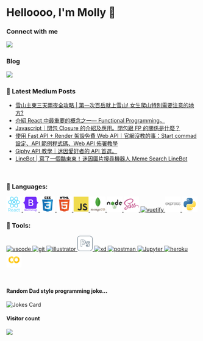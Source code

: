 # Helloooo, I'm Molly 👋



### Connect with me

<div > 

    
  <a href="mailto:momolly1024@gmail.com">
      <img src="https://img.shields.io/badge/-mail-red?style=for-the-badge&logo=gmail&logoColor=white"/>
  </a>

<!--   <a href="https://reurl.cc/ogLrDl" target="_blank">
      <img src="https://img.shields.io/badge/-resume-green?style=for-the-badge&logo=gitlab&logoColor=white"/>
  </a> -->
  
<!--    <a href="https://momolly1024.github.io/momolly1024/" target="_blank">
      <img src="https://img.shields.io/badge/My%20Website-blue?style=for-the-badge"/>
  </a> -->

</div>

### Blog
 
  <a href="https://molly1024.medium.com/" target="_blank">
      <img src="https://img.shields.io/badge/medium-%2312100E.svg?&style=for-the-badge&logo=medium&logoColor=white" />
  </a>

<br>


<div> 
 <h3 >📝 Latest Medium Posts</h3>

<!-- BLOG-POST-LIST:START -->
- [雪山主東三天兩夜全攻略 | 第一次百岳就上雪山! 女生爬山特別需要注意的地方?](https://molly1024.medium.com/%E9%9B%AA%E5%B1%B1%E4%B8%BB%E6%9D%B1%E4%B8%89%E5%A4%A9%E5%85%A9%E5%A4%9C%E5%85%A8%E6%94%BB%E7%95%A5-%E7%AC%AC%E4%B8%80%E6%AC%A1%E7%99%BE%E5%B2%B3%E5%B0%B1%E4%B8%8A%E9%9B%AA%E5%B1%B1-%E5%A5%B3%E7%94%9F%E7%88%AC%E5%B1%B1%E7%89%B9%E5%88%A5%E9%9C%80%E8%A6%81%E6%B3%A8%E6%84%8F%E7%9A%84%E5%9C%B0%E6%96%B9-c85fcd9b8ed5?source=rss-a56684c76423------2)
- [介紹 React 中最重要的概念之一— Functional Programming。](https://molly1024.medium.com/%E4%BB%8B%E7%B4%B9-react-%E4%B8%AD%E6%9C%80%E9%87%8D%E8%A6%81%E7%9A%84%E6%A6%82%E5%BF%B5%E4%B9%8B%E4%B8%80-functional-programming-f91561a85b87?source=rss-a56684c76423------2)
- [Javascript｜閉包 Closure 的介紹及應用。閉包跟 FP 的關係是什麼？](https://molly1024.medium.com/javascript-%E9%96%89%E5%8C%85-closure-%E7%9A%84%E4%BB%8B%E7%B4%B9%E5%8F%8A%E6%87%89%E7%94%A8-%E9%96%89%E5%8C%85%E8%B7%9F-fp-%E7%9A%84%E9%97%9C%E4%BF%82%E6%98%AF%E4%BB%80%E9%BA%BC-d9f598c432b7?source=rss-a56684c76423------2)
- [使用 Fast API + Render 架設免費 Web API｜官網沒教的事：Start commad 設定、API 範例程式碼、Web API 佈署教學](https://molly1024.medium.com/%E4%BD%BF%E7%94%A8-fast-api-render-%E6%9E%B6%E8%A8%AD%E5%85%8D%E8%B2%BB-web-api-%E5%AE%98%E7%B6%B2%E6%B2%92%E6%95%99%E7%9A%84%E4%BA%8B-start-commad-%E8%A8%AD%E5%AE%9A-api-%E7%AF%84%E4%BE%8B%E7%A8%8B%E5%BC%8F%E7%A2%BC-web-api-%E4%BD%88%E7%BD%B2%E6%95%99%E5%AD%B8-6da2a5a6a74e?source=rss-a56684c76423------2)
- [Giphy API 教學｜迷因愛好者的 API 首選。](https://molly1024.medium.com/giphy-api-%E6%95%99%E5%AD%B8-%E8%BF%B7%E5%9B%A0%E6%84%9B%E5%A5%BD%E8%80%85%E7%9A%84-api-%E9%A6%96%E9%81%B8-17a7b20bcd17?source=rss-a56684c76423------2)
- [LineBot | 寫了一個酷東東！ 迷因圖片搜尋機器人 Meme Search LineBot](https://molly1024.medium.com/linebot-%E5%AF%AB%E4%BA%86%E4%B8%80%E5%80%8B%E9%85%B7%E6%9D%B1%E6%9D%B1-%E8%BF%B7%E5%9B%A0%E5%9C%96%E7%89%87%E6%90%9C%E5%B0%8B%E6%A9%9F%E5%99%A8%E4%BA%BA-meme-search-linebot-bff9a79f97?source=rss-a56684c76423------2)
<!-- BLOG-POST-LIST:END -->


 

</div>
<br>
<div >

  <h3 >🔧 Languages:</h3>
  <p > 
    <a href="https://reactjs.org/" target="_blank"> 
      <img src="https://raw.githubusercontent.com/devicons/devicon/master/icons/react/react-original-wordmark.svg" alt="react" width="40" height="40"/> </a> 
    <a href="https://getbootstrap.com" target="_blank"> 
      <img src="https://raw.githubusercontent.com/devicons/devicon/master/icons/bootstrap/bootstrap-plain-wordmark.svg" alt="bootstrap" width="40" height="40"/> </a> 
    <a href="https://www.w3schools.com/css/" target="_blank"> 
      <img src="https://raw.githubusercontent.com/devicons/devicon/master/icons/css3/css3-original-wordmark.svg" alt="css3" width="40" height="40"/> </a>
    <a href="https://www.w3.org/html/" target="_blank"> 
      <img src="https://raw.githubusercontent.com/devicons/devicon/master/icons/html5/html5-original-wordmark.svg" alt="html5" width="40" height="40"/> </a>
    <a href="https://developer.mozilla.org/en-US/docs/Web/JavaScript" target="_blank"> 
      <img src="https://raw.githubusercontent.com/devicons/devicon/master/icons/javascript/javascript-original.svg" alt="javascript" width="40" height="40"/> </a> 
    <a href="https://www.mongodb.com/" target="_blank"> 
      <img src="https://raw.githubusercontent.com/devicons/devicon/master/icons/mongodb/mongodb-original-wordmark.svg" alt="mongodb" width="40" height="40"/> </a> 
    <a href="https://nodejs.org" target="_blank"> 
      <img src="https://raw.githubusercontent.com/devicons/devicon/master/icons/nodejs/nodejs-original-wordmark.svg" alt="nodejs" width="40" height="40"/> </a>
    <a href="https://sass-lang.com" target="_blank"> 
      <img src="https://raw.githubusercontent.com/devicons/devicon/master/icons/sass/sass-original.svg" alt="sass" width="40" height="40"/> </a> 
    <a href="https://vuetifyjs.com/en/" target="_blank"> 
      <img src="https://bestofjs.org/logos/vuetify.svg" alt="vuetify" width="40" height="40"/> </a> 
    <a href="https://expressjs.com" target="_blank"> 
      <img src="https://raw.githubusercontent.com/devicons/devicon/master/icons/express/express-original-wordmark.svg" 
      alt="express" width="40" height="40"/> </a> 
    <a href="https://www.python.org" target="_blank"> 
      <img src="https://raw.githubusercontent.com/devicons/devicon/master/icons/python/python-original.svg" alt="python" width="40" height="40"/> </a>    
  </p>
 
  <h3 >🧰 Tools:</h3>
    <p > 
    <a href="https://code.visualstudio.com/" target="_blank"> 
      <img src="https://upload.wikimedia.org/wikipedia/commons/9/9a/Visual_Studio_Code_1.35_icon.svg" alt="vscode" width="40" height="40"/> </a>
       <a href="https://git-scm.com/" target="_blank"> 
      <img src="https://www.vectorlogo.zone/logos/git-scm/git-scm-icon.svg" alt="git" width="40" height="40"/> </a> 
      <a href="https://www.adobe.com/in/products/illustrator.html" target="_blank">   
      <img src="https://www.vectorlogo.zone/logos/adobe_illustrator/adobe_illustrator-icon.svg" alt="illustrator" width="40" height="40"/> </a>
       <a href="https://www.photoshop.com/en" target="_blank"> 
      <img src="https://raw.githubusercontent.com/devicons/devicon/master/icons/photoshop/photoshop-line.svg" alt="photoshop" width="40" height="40"/> </a>
      <a href="https://www.adobe.com/products/xd.html" target="_blank"> 
      <img src="https://cdn.worldvectorlogo.com/logos/adobe-xd.svg" alt="xd" width="40" height="40"/> </a>
      <a href="https://postman.com" target="_blank"> 
      <img src="https://www.vectorlogo.zone/logos/getpostman/getpostman-icon.svg" alt="postman" width="40" height="40"/> </a> 
    <a href="https://jupyter.org/" target="_blank"> 
      <img src="https://upload.wikimedia.org/wikipedia/commons/3/38/Jupyter_logo.svg" alt="Jupyter" width="40" height="40"/> </a>
      <a href="https://heroku.com" target="_blank"> 
      <img src="https://www.vectorlogo.zone/logos/heroku/heroku-icon.svg"  alt="heroku" width="40" height="40"/> </a> 
    <a href="https://colab.research.google.com/" target="_blank"> 
      <img src="img/colab.svg" alt="colab" width="40" height="40"/> </a>
  </p>

  
  
 <br>
 
  <h4>Random Dad style programming joke...</h4>
  <img src="https://readme-jokes.vercel.app/api?theme=react" alt="Jokes Card" />
 <br>
  
 

 
<div > 
  <h4>Visitor count</h4>
  <img src="https://profile-counter.glitch.me/momolly1024/count.svg" />
</div>

<br>








 









